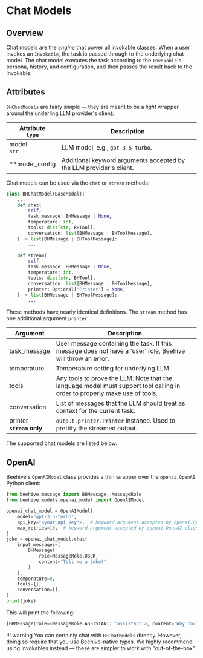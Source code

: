 # Chat Models

## Overview

Chat models are the _engine_ that power all invokable classes. When a user invokes an `Invokable`, the task is passed through to the underlying chat model. The chat model executes the task according to the `Invokable`'s persona, history, and configuration, and then passes the result back to the Invokable.

## Attributes

`BHChatModels` are fairly simple — they are meant to be a *light* wrapper around the underling LLM provider's client:

| Attribute<br>`type` | Description |
| ------------------- | ----------- |
| model<br>`str` | LLM model, e.g., `gpt-3.5-turbo`. |
| **model_config | Additional keyword arguments accepted by the LLM provider's client. |

Chat models can be used via the `chat` or `stream` methods:

```python
class BHChatModel(BaseModel):
    ...
    def chat(
        self,
        task_message: BHMessage | None,
        temperature: int,
        tools: dict[str, BHTool],
        conversation: list[BHMessage | BHToolMessage],
    ) -> list[BHMessage | BHToolMessage]:
        ...

    def stream(
        self,
        task_message: BHMessage | None,
        temperature: int,
        tools: dict[str, BHTool],
        conversation: list[BHMessage | BHToolMessage],
        printer: Optional["Printer"] = None,
    ) -> list[BHMessage | BHToolMessage]:
        ...
```

These methods have nearly identical definitions. The `stream` method has one additional argument `printer`:

| Argument | Description |
| ---------| ----------- |
| task_message | User message containing the task. If this message does not have a 'user' role, Beehive will throw an error. |
| temperature | Temperature setting for underlying LLM. |
| tools | Any tools to prove the LLM. Note that the language model must support tool calling in order to properly make use of tools.  |
| conversation | List of messages that the LLM should treat as context for the current task.  |
| printer<br>**`stream` only** | `output.printer.Printer` instance. Used to prettify the streamed output. |

The supported chat models are listed below.

## OpenAI
Beehive's `OpenAIModel` class provides a thin wrapper over the `openai.OpenAI` Python client:

```python
from beehive.message import BHMessage, MessageRole
from beehive.models.openai_model import OpenAIModel

openai_chat_model = OpenAIModel(
    model="gpt-3.5-turbo",
    api_key="<your_api_key">,  # keyword argument accepted by openai.OpenAI client
    max_retries=10,  # keyword argument accepted by openai.OpenAI client
)
joke = openai_chat_model.chat(
    input_messages=[
        BHMessage(
            role=MessageRole.USER,
            content="Tell me a joke!"
        )
    ],
    temperature=0,
    tools={},
    conversation=[],
)
print(joke)
```

This will print the following:
```python
[BHMessage(role=<MessageRole.ASSISTANT: 'assistant'>, content="Why couldn't the bicycle stand up by itself?\n\nBecause it was two tired!", tool_calls=[])]
```

!!! warning
    You can certainly chat with `BHChatModels` directly. However, doing so require that you use Beehive-native types. We highly recommend using Invokables instead — these are simpler to work with "out-of-the-box".
